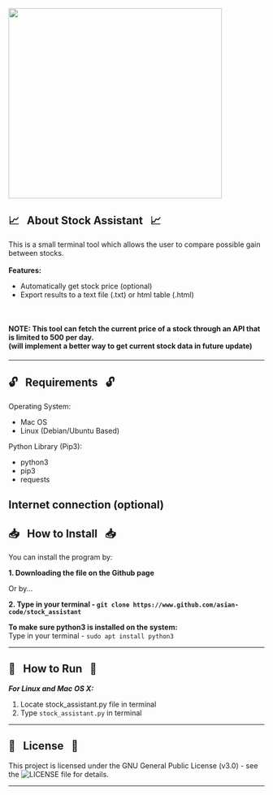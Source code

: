 
<a href="https://raw.githubusercontent.com/asian-code/stock_assistant/master/Images/SAdemo.png" target="_blank"><img src="https://raw.githubusercontent.com/asian-code/stock_assistant/master/Images/SAdemo.png" align="top" border="0" width="420" height="375"></a>

## :chart_with_upwards_trend: &nbsp; About Stock Assistant &nbsp; :chart_with_upwards_trend:

This is a small terminal tool which allows the user to compare possible gain between stocks.<br><br>
**Features:**
* Automatically get stock price (optional)
* Export results to a text file (.txt) or html table (.html)

<br>

#### NOTE: This tool can fetch the current price of a stock through an API that is limited to 500 per day. <br>(will implement a better way to get current stock data in future update)

------------------------------------------------------------------------

## :unlock: &nbsp; Requirements &nbsp; :unlock:

Operating System:
* Mac OS 
* Linux (Debian/Ubuntu Based)

Python Library (Pip3):
* python3
* pip3
* requests

Internet connection (optional)
------------------------------------------------------------------------

## :inbox_tray: &nbsp; How to Install &nbsp; :inbox_tray:

You can install the program by:

**1. Downloading the file on the Github page**

Or by...

**2. Type in your terminal - `git clone https://www.github.com/asian-code/stock_assistant`**

**To make sure python3 is installed on the system:**<br>
Type in your terminal - `sudo apt install python3` <br>

------------------------------------------------------------------------

## :running: &nbsp; How to Run &nbsp; :running:

***For Linux and Mac OS X:***
1. Locate stock_assistant.py file in terminal<br>
2. Type `stock_assistant.py` in terminal

------------------------------------------------------------------------

## :page_with_curl: &nbsp; License &nbsp; :page_with_curl:

This project is licensed under the GNU General Public License (v3.0) - see the ![LICENSE](https://github.com/asian-code/stockCompare/blob/master/LICENSE) file for details.

------------------------------------------------------------------------
